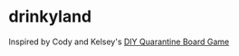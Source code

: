 # drinkyland
Inspired by Cody and Kelsey's [DIY Quarantine Board Game](https://www.youtube.com/watch?v=r5zqCr5bpjU)
